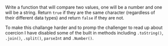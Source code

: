 Write a function that will compare two values, one will be a number and one will be a string. Return ```true``` if they are the same character (regardless of their different data types) and return ```false``` if they are not.

To make this challange harder and to promp the challenger to read up about coercion I have disabled some of the built in methods including ```.toString()```, ```.join()```, ```.split()```, ```parseInt``` and ```.Number()```.